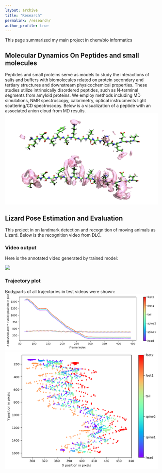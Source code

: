 ```yaml
---
layout: archive
title: "Research"
permalink: /research/
author_profile: true
---
```


This page summarized my main project in chem/bio informatics

## Molecular Dynamics On Peptides and small molecules 
 
Peptides and small proteins serve as models to study the interactions of salts and buffers with biomolecules related on protein secondary and tertiary structures and downstream physicochemical properties. These studies utilize intrinsically disordered peptides, such as N-terminal segments from amyloid proteins. We employ methods including MD simulations, NMR spectroscopy, calorimetry, optical instrucments light scattering/CD spectroscopy. Below is a visualization of a peptide with an associated anion cloud from MD results.  
![Visualization of a peptide with an anion cloud](../files/travis-asynK.png)

## Lizard Pose Estimation and Evaluation
 
 This project in on landmark detection and recognition of moving animals as Lizard. Below is the recognition video from DLC. 
### Video output 

Here is the annotated video generated by trained model:

![](../images/labeled_2.gif)

### Trajectory plot 

Bodyparts of all trajectories in test videos were shown:
![](../images/plot.png)
![](../images/trajectory.png)
